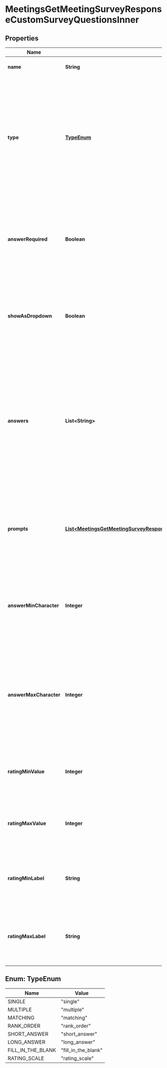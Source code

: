 

# MeetingsGetMeetingSurveyResponseCustomSurveyQuestionsInner


## Properties

| Name | Type | Description | Notes |
|------------ | ------------- | ------------- | -------------|
|**name** | **String** | The survey question, up to 420 characters. |  [optional] |
|**type** | [**TypeEnum**](#TypeEnum) | The survey&#39;s question and answer type.  * &#x60;single&#x60; - Single choice.  * &#x60;multiple&#x60; - Multiple choice.  * &#x60;matching&#x60; - Matching.  * &#x60;rank_order&#x60; - Rank order  * &#x60;short_answer&#x60; - Short answer  * &#x60;long_answer&#x60; - Long answer.  * &#x60;fill_in_the_blank&#x60; - Fill in the blank  * &#x60;rating_scale&#x60; - Rating scale. |  [optional] |
|**answerRequired** | **Boolean** | Whether participants must answer the question.  * &#x60;true&#x60; - The participant must answer the question.  * &#x60;false&#x60; - The participant does not need to answer the question.    This value defaults to &#x60;false&#x60;. |  [optional] |
|**showAsDropdown** | **Boolean** | Whether to display the radio selection as a drop-down box.  * &#x60;true&#x60; - Show as a drop-down box.  * &#x60;false&#x60; - Do not show as a drop-down box.    This value defaults to &#x60;false&#x60;. |  [optional] |
|**answers** | **List&lt;String&gt;** | The survey question&#39;s available answers. This field requires a **minimum** of two answers.   * For &#x60;single&#x60; and &#x60;multiple&#x60; questions, you can only provide a maximum of 50 answers.  * For &#x60;matching&#x60; polls, you can only provide a maximum of 16 answers.  * For &#x60;rank_order&#x60; polls, you can only provide a maximum of seven answers. |  [optional] |
|**prompts** | [**List&lt;MeetingsGetMeetingSurveyResponseCustomSurveyQuestionsInnerPromptsInner&gt;**](MeetingsGetMeetingSurveyResponseCustomSurveyQuestionsInnerPromptsInner.md) | Information about the prompt questions. This field only applies to &#x60;matching&#x60; and &#x60;rank_order&#x60; questions. You **must** provide a minimum of two prompts, up to a maximum of 10 prompts. |  [optional] |
|**answerMinCharacter** | **Integer** | The allowed minimum number of characters. This field only applies to &#x60;short_answer&#x60; and &#x60;long_answer&#x60; questions. You must provide at least a **one** character minimum value. |  [optional] |
|**answerMaxCharacter** | **Integer** | The allowed maximum number of characters. This field only applies to &#x60;short_answer&#x60; and &#x60;long_answer&#x60; questions.  * For &#x60;short_answer&#x60; question, a maximum of 500 characters.  * For &#x60;long_answer&#x60; question, a maximum of 2,000 characters. |  [optional] |
|**ratingMinValue** | **Integer** | The rating scale&#39;s minimum value. This value cannot be less than zero.    This field only applies to the &#x60;rating_scale&#x60; survey. |  [optional] |
|**ratingMaxValue** | **Integer** | The rating scale&#39;s maximum value, up to a maximum value of 10.    This field only applies to the &#x60;rating_scale&#x60; survey. |  [optional] |
|**ratingMinLabel** | **String** | The low score label used for the &#x60;rating_min_value&#x60; field, up to 50 characters.    This field only applies to the &#x60;rating_scale&#x60; survey. |  [optional] |
|**ratingMaxLabel** | **String** | The high score label used for the &#x60;rating_max_value&#x60; field, up to 50 characters.    This field only applies to the &#x60;rating_scale&#x60; survey. |  [optional] |



## Enum: TypeEnum

| Name | Value |
|---- | -----|
| SINGLE | &quot;single&quot; |
| MULTIPLE | &quot;multiple&quot; |
| MATCHING | &quot;matching&quot; |
| RANK_ORDER | &quot;rank_order&quot; |
| SHORT_ANSWER | &quot;short_answer&quot; |
| LONG_ANSWER | &quot;long_answer&quot; |
| FILL_IN_THE_BLANK | &quot;fill_in_the_blank&quot; |
| RATING_SCALE | &quot;rating_scale&quot; |



